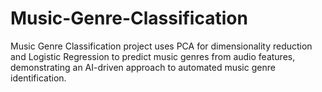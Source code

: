 # Music-Genre-Classification
Music Genre Classification project uses PCA for dimensionality reduction and Logistic Regression to predict music genres from audio features, demonstrating an AI-driven approach to automated music genre identification.
